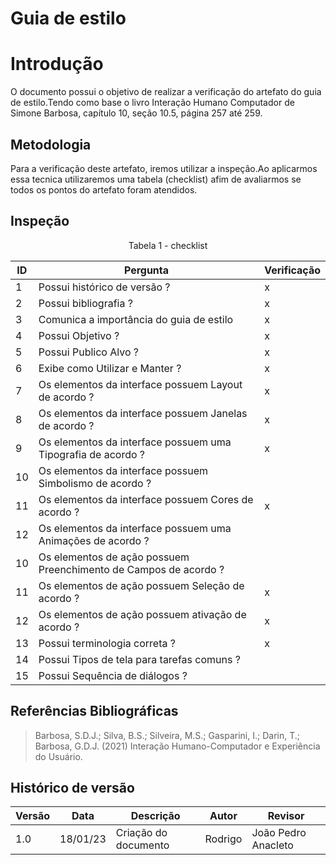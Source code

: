 # Guia de estilo

# Introdução

O documento possui o objetivo de realizar a verificação do artefato do guia de estilo.Tendo como base o livro Interação Humano Computador de Simone Barbosa, capítulo 10, seção 10.5, página 257 até 259.

## Metodologia

Para a verificação deste artefato, iremos utilizar a inspeção.Ao aplicarmos essa tecnica utilizaremos uma tabela (checklist) afim de avaliarmos se todos os pontos do artefato foram atendidos.

## Inspeção

<figcaption><center>
    Tabela 1 - checklist
</figcaption>

| ID  | Pergunta                                                         | Verificação |
| --- | ---------------------------------------------------------------- | ----------- |
| 1   | Possui histórico de versão ?                                     | x           |
| 2   | Possui bibliografia ?                                            | x           |
| 3   | Comunica a importância do guia de estilo                         | x           |
| 4   | Possui Objetivo ?                                                | x           |
| 5   | Possui Publico Alvo ?                                            | x           |
| 6   | Exibe como Utilizar e Manter ?                                   | x           |
| 7   | Os elementos da interface possuem Layout de acordo ?             | x           |
| 8   | Os elementos da interface possuem Janelas de acordo ?            | x           |
| 9   | Os elementos da interface possuem uma Tipografia de acordo ?     | x           |
| 10  | Os elementos da interface possuem Simbolismo de acordo ?         |             |
| 11  | Os elementos da interface possuem Cores de acordo ?              | x           |
| 12  | Os elementos da interface possuem uma Animações de acordo ?      |             |
| 10  | Os elementos de ação possuem Preenchimento de Campos de acordo ? |             |
| 11  | Os elementos de ação possuem Seleção de acordo ?                 | x           |
| 12  | Os elementos de ação possuem ativação de acordo ?                | x           |
| 13  | Possui terminologia correta ?                                    | x           |
| 14  | Possui Tipos de tela para tarefas comuns ?                       |             |
| 15  | Possui Sequência de diálogos ?                                   |             |

## Referências Bibliográficas

> Barbosa, S.D.J.; Silva, B.S.; Silveira, M.S.; Gasparini, I.; Darin, T.; Barbosa, G.D.J. (2021) Interação Humano-Computador e Experiência do Usuário.

## Histórico de versão

| Versão | Data     | Descrição            | Autor   | Revisor             |
| ------ | -------- | -------------------- | ------- | ------------------- |
| 1.0    | 18/01/23 | Criação do documento | Rodrigo | João Pedro Anacleto |
